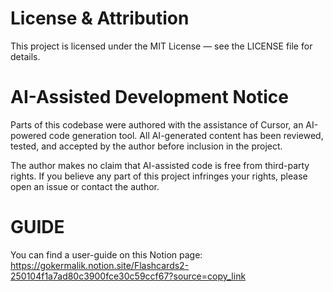 # License & Attribution

This project is licensed under the MIT License — see the LICENSE file for details.

# AI-Assisted Development Notice

Parts of this codebase were authored with the assistance of Cursor, an AI-powered code generation tool.
All AI-generated content has been reviewed, tested, and accepted by the author before inclusion in the project.

The author makes no claim that AI-assisted code is free from third-party rights.
If you believe any part of this project infringes your rights, please open an issue or contact the author.

# GUIDE
You can find a user-guide on this Notion page:
https://gokermalik.notion.site/Flashcards2-250104f1a7ad80c3900fce30c59ccf67?source=copy_link
